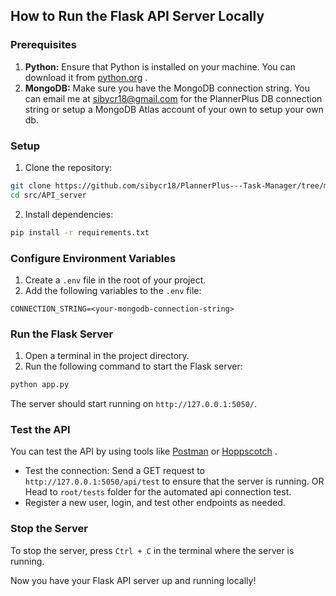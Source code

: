
## How to Run the Flask API Server Locally
### Prerequisites 
1. **Python:**  Ensure that Python is installed on your machine. You can download it from [python.org](https://www.python.org/downloads/) . 
2. **MongoDB:**  Make sure you have the MongoDB connection string. You can email me at [sibycr18@gmail.com](mailto:sibycr18@gmail.com) for the PlannerPlus DB connection string or setup a MongoDB Atlas account of your own to setup your own db.
### Setup 
1. Clone the repository:

```bash
git clone https://github.com/sibycr18/PlannerPlus---Task-Manager/tree/master
cd src/API_server
``` 
2. Install dependencies:

```bash
pip install -r requirements.txt
```
### Configure Environment Variables 
1. Create a `.env` file in the root of your project. 
2. Add the following variables to the `.env` file:

```env
CONNECTION_STRING=<your-mongodb-connection-string>
```
### Run the Flask Server 
1. Open a terminal in the project directory. 
2. Run the following command to start the Flask server:

```bash
python app.py
```



The server should start running on `http://127.0.0.1:5050/`.
### Test the API

You can test the API by using tools like [Postman](https://www.postman.com/)  or [Hoppscotch](https://hoppscotch.io/) . 
- Test the connection: Send a GET request to `http://127.0.0.1:5050/api/test` to ensure that the server is running. OR Head to `root/tests` folder for the automated api connection test.
- Register a new user, login, and test other endpoints as needed.
### Stop the Server

To stop the server, press `Ctrl + C` in the terminal where the server is running.

Now you have your Flask API server up and running locally!